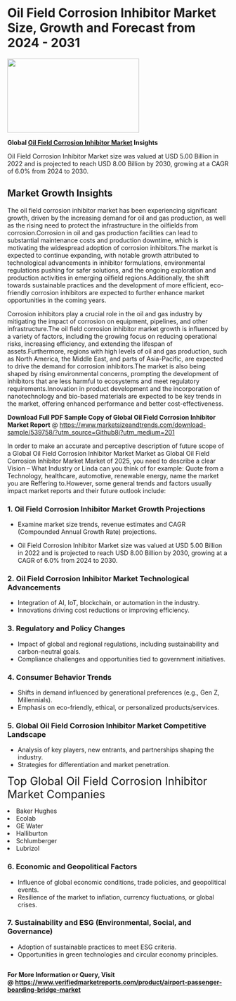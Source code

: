 <H1>Oil Field Corrosion Inhibitor Market Size, Growth and Forecast from 2024 - 2031</H1><img class="aligncenter size-medium wp-image-584254" src="https://thirdeyenews.in/wp-content/uploads/2024/09/Global-Market-Research-300x168.jpeg" alt="" width="300" height="168" /><p><strong>Global&nbsp;<a href="https://www.marketsizeandtrends.com/download-sample/539758/?utm_source=Github8j?utm_medium=201">Oil Field Corrosion Inhibitor Market</a> Insights</strong></p><p>Oil Field Corrosion Inhibitor Market size was valued at USD 5.00 Billion in 2022 and is projected to reach USD 8.00 Billion by 2030, growing at a CAGR of 6.0% from 2024 to 2030.</p><p><h2>Market Growth Insights</h2> <p>The oil field corrosion inhibitor market has been experiencing significant growth, driven by the increasing demand for oil and gas production, as well as the rising need to protect the infrastructure in the oilfields from corrosion.Corrosion in oil and gas production facilities can lead to substantial maintenance costs and production downtime, which is motivating the widespread adoption of corrosion inhibitors.The market is expected to continue expanding, with notable growth attributed to technological advancements in inhibitor formulations, environmental regulations pushing for safer solutions, and the ongoing exploration and production activities in emerging oilfield regions.Additionally, the shift towards sustainable practices and the development of more efficient, eco-friendly corrosion inhibitors are expected to further enhance market opportunities in the coming years.</p> <p>Corrosion inhibitors play a crucial role in the oil and gas industry by mitigating the impact of corrosion on equipment, pipelines, and other infrastructure.The oil field corrosion inhibitor market growth is influenced by a variety of factors, including the growing focus on reducing operational risks, increasing efficiency, and extending the lifespan of assets.Furthermore, regions with high levels of oil and gas production, such as North America, the Middle East, and parts of Asia-Pacific, are expected to drive the demand for corrosion inhibitors.The market is also being shaped by rising environmental concerns, prompting the development of inhibitors that are less harmful to ecosystems and meet regulatory requirements.Innovation in product development and the incorporation of nanotechnology and bio-based materials are expected to be key trends in the market, offering enhanced performance and better cost-effectiveness.<p><span class=""><strong>Download Full PDF Sample Copy of Global Oil Field Corrosion Inhibitor Market Report</strong> @ <a href="https://www.marketsizeandtrends.com/download-sample/539758/?utm_source=Github8j?utm_medium=201" target="_blank">https://www.marketsizeandtrends.com/download-sample/539758/?utm_source=Github8j?utm_medium=201</a></span></p><p>In order to make an accurate and perceptive description of future scope of a Global&nbsp;Oil Field Corrosion Inhibitor Market Market as Global&nbsp;Oil Field Corrosion Inhibitor Market Market of 2025, you need to describe a clear Vision &ndash; What Industry or Linda can you think of for example: Quote from a Technology, healthcare, automotive, renewable energy, name the market you are Reffering to.However, some general trends and factors usually impact market reports and their future outlook include:</p><h3>1.&nbsp;<strong>Oil Field Corrosion Inhibitor Market Growth Projections</strong></h3><ul><li>Examine market size trends, revenue estimates and CAGR (Compounded Annual Growth Rate) projections.</li><li><p>Oil Field Corrosion Inhibitor Market size was valued at USD 5.00 Billion in 2022 and is projected to reach USD 8.00 Billion by 2030, growing at a CAGR of 6.0% from 2024 to 2030.</p></li></ul><h3>2.&nbsp;<strong>Oil Field Corrosion Inhibitor Market Technological Advancements</strong></h3><ul><li>Integration of AI, IoT, blockchain, or automation in the industry.</li><li>Innovations driving cost reductions or improving efficiency.</li></ul><h3>3.&nbsp;<strong>Regulatory and Policy Changes</strong></h3><ul><li>Impact of global and regional regulations, including sustainability and carbon-neutral goals.</li><li>Compliance challenges and opportunities tied to government initiatives.</li></ul><h3>4.&nbsp;<strong>Consumer Behavior Trends</strong></h3><ul><li>Shifts in demand influenced by generational preferences (e.g., Gen Z, Millennials).</li><li>Emphasis on eco-friendly, ethical, or personalized products/services.</li></ul><h3>5.&nbsp;<strong>Global Oil Field Corrosion Inhibitor Market Competitive Landscape</strong></h3><ul><li>Analysis of key players, new entrants, and partnerships shaping the industry.</li><li>Strategies for differentiation and market penetration.</li></ul><p data-pm-slice="1 1 []"><span style="color: inherit; font-family: inherit; font-size: 25px;">Top Global Oil Field Corrosion Inhibitor Market Companies</span></p><div class="" data-test-id=""><p><li>Baker Hughes</li><li> Ecolab</li><li> GE Water</li><li> Halliburton</li><li> Schlumberger</li><li> Lubrizol</li></p></div><h3>6.&nbsp;<strong>Economic and Geopolitical Factors</strong></h3><ul><li>Influence of global economic conditions, trade policies, and geopolitical events.</li><li>Resilience of the market to inflation, currency fluctuations, or global crises.</li></ul><h3>7.&nbsp;<strong>Sustainability and ESG (Environmental, Social, and Governance)</strong></h3><ul><li>Adoption of sustainable practices to meet ESG criteria.</li><li>Opportunities in green technologies and circular economy principles.</li></ul><h2><strong style="font-size: 14px;">For More Information or Query, Visit @&nbsp;</strong><a style="background-color: #ffffff; font-size: 14px;" href="https://www.marketsizeandtrends.com/report/oil-field-corrosion-inhibitor-market/" target="_blank">https://www.verifiedmarketreports.com/product/airport-passenger-boarding-bridge-market</a></h2>